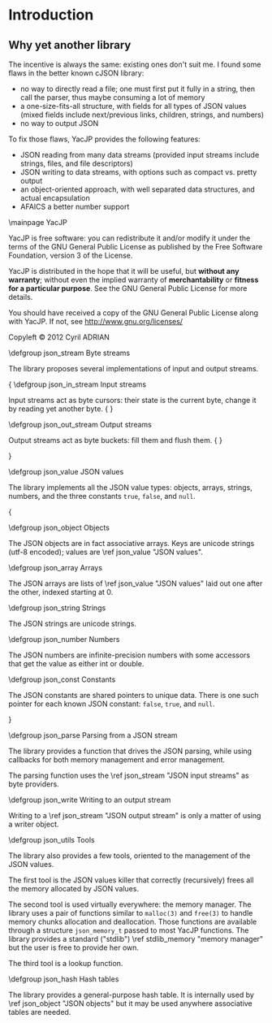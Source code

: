# Introduction

## Why yet another library

The incentive is always the same: existing ones don't suit me. I found
some flaws in the better known cJSON library:

 * no way to directly read a file; one must first put it fully in a
   string, then call the parser, thus maybe consuming a lot of memory
 * a one-size-fits-all structure, with fields for all types of JSON
   values (mixed fields include next/previous links, children,
   strings, and numbers)
 * no way to output JSON

To fix those flaws, YacJP provides the following features:

 * JSON reading from many data streams (provided input streams include
   strings, files, and file descriptors)
 * JSON writing to data streams, with options such as compact
   vs. pretty output
 * an object-oriented approach, with well separated data structures,
   and actual encapsulation
 * AFAICS a better number support


\mainpage YacJP

YacJP is free software: you can redistribute it and/or modify it under
the terms of the GNU General Public License as published by the Free
Software Foundation, version 3 of the License.

YacJP is distributed in the hope that it will be useful, but __without
any warranty__; without even the implied warranty of
__merchantability__ or __fitness for a particular purpose__.  See the
GNU General Public License for more details.

You should have received a copy of the GNU General Public License
along with YacJP.  If not, see http://www.gnu.org/licenses/

Copyleft © 2012 Cyril ADRIAN


\defgroup json_stream Byte streams

The library proposes several implementations of input and output
streams.

\{
\defgroup json_in_stream Input streams

Input streams act as byte cursors: their state is the current byte,
change it by reading yet another byte.
\{
\}

\defgroup json_out_stream Output streams

Output streams act as byte buckets: fill them and flush them.
\{
\}

\}


\defgroup json_value JSON values

The library implements all the JSON value types: objects, arrays,
strings, numbers, and the three constants `true`, `false`, and `null`.

\{

\defgroup json_object Objects

The JSON objects are in fact associative arrays. Keys are unicode
strings (utf-8 encoded); values are \ref json_value "JSON values".

\defgroup json_array Arrays

The JSON arrays are lists of \ref json_value "JSON values" laid out
one after the other, indexed starting at 0.

\defgroup json_string Strings

The JSON strings are unicode strings.

\defgroup json_number Numbers

The JSON numbers are infinite-precision numbers with some accessors
that get the value as either int or double.

\defgroup json_const Constants

The JSON constants are shared pointers to unique data. There is one
such pointer for each known JSON constant: `false`, `true`, and
`null`.

\}

\defgroup json_parse Parsing from a JSON stream

The library provides a function that drives the JSON parsing, while
using callbacks for both memory management and error management.

The parsing function uses the \ref json_stream "JSON input streams" as
byte providers.

\defgroup json_write Writing to an output stream

Writing to a \ref json_stream "JSON output stream" is only a matter of
using a writer object.


\defgroup json_utils Tools

The library also provides a few tools, oriented to the management of
the JSON values.

The first tool is the JSON values killer that correctly (recursively)
frees all the memory allocated by JSON values.

The second tool is used virtually everywhere: the memory manager. The
library uses a pair of functions similar to `malloc(3)` and `free(3)`
to handle memory chunks allocation and deallocation. Those functions
are available through a structure `json_memory_t` passed to most YacJP
functions. The library provides a standard ("stdlib") \ref
stdlib_memory "memory manager" but the user is free to provide her
own.

The third tool is a lookup function.


\defgroup json_hash Hash tables

The library provides a general-purpose hash table. It is internally
used by \ref json_object "JSON objects" but it may be used anywhere
associative tables are needed.
